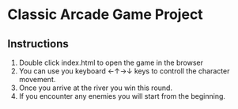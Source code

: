 # Classic Arcade Game Project
## Instructions
1. Double click index.html to open the game in the browser
2. You can use you keyboard ←↑→↓ keys to controll the character movement.
3. Once you arrive at the river you win this round.
4. If you encounter any enemies you will start from the beginning.


